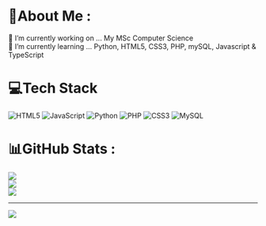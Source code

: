 <!--# 💫 About Me:
Currently studying for MSc in Computer Science

- 🔭 I’m currently working on ... My MSc Computer Science
- 🌱 I’m currently learning ... Python
- 👯 I’m looking to collaborate on ...
- 🤔 I’m looking for help with ...
- 💬 Ask me about ...
- 📫 How to reach me: ...
- 😄 Pronouns: ...
- ⚡ Fun fact: ...
-->
# 💫About Me :
🔭 I’m currently working on ... My MSc Computer Science  
🌱 I’m currently learning ... Python, HTML5, CSS3, PHP, mySQL, Javascript & TypeScript


# 💻Tech Stack
![HTML5](https://img.shields.io/badge/html5-%23E34F26.svg?style=flat-square&logo=html5&logoColor=white) ![JavaScript](https://img.shields.io/badge/javascript-%23323330.svg?style=flat-square&logo=javascript&logoColor=%23F7DF1E) ![Python](https://img.shields.io/badge/python-3670A0?style=flat-square&logo=python&logoColor=ffdd54) ![PHP](https://img.shields.io/badge/php-%23777BB4.svg?style=flat-square&logo=php&logoColor=white) ![CSS3](https://img.shields.io/badge/css3-%231572B6.svg?style=flat-square&logo=css3&logoColor=white) ![MySQL](https://img.shields.io/badge/mysql-%2300f.svg?style=flat-square&logo=mysql&logoColor=white)
# 📊GitHub Stats :
![](https://github-readme-stats.vercel.app/api?username=thedanturner&theme=vision-friendly-dark&hide_border=true&include_all_commits=false&count_private=true)<br/>
![](https://github-readme-streak-stats.herokuapp.com/?user=thedanturner&theme=vision-friendly-dark&hide_border=true)<br/>
![](https://github-readme-stats.vercel.app/api/top-langs/?username=thedanturner&theme=vision-friendly-dark&hide_border=true&include_all_commits=false&count_private=true&layout=compact)

---
[![](https://visitcount.itsvg.in/api?id=thedanturner&icon=0&color=0)](https://visitcount.itsvg.in)
